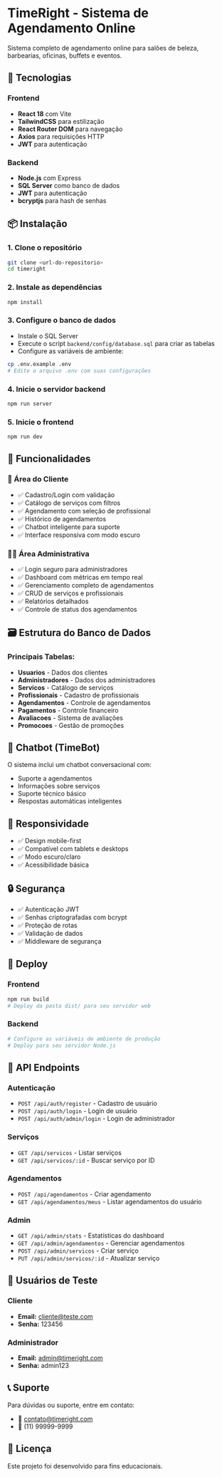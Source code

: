 # TimeRight - Sistema de Agendamento Online

Sistema completo de agendamento online para salões de beleza, barbearias, oficinas, buffets e eventos.

## 🚀 Tecnologias

### Frontend
- **React 18** com Vite
- **TailwindCSS** para estilização
- **React Router DOM** para navegação
- **Axios** para requisições HTTP
- **JWT** para autenticação

### Backend
- **Node.js** com Express
- **SQL Server** como banco de dados
- **JWT** para autenticação
- **bcryptjs** para hash de senhas

## 📦 Instalação

### 1. Clone o repositório
```bash
git clone <url-do-repositorio>
cd timeright
```

### 2. Instale as dependências
```bash
npm install
```

### 3. Configure o banco de dados
- Instale o SQL Server
- Execute o script `backend/config/database.sql` para criar as tabelas
- Configure as variáveis de ambiente:

```bash
cp .env.example .env
# Edite o arquivo .env com suas configurações
```

### 4. Inicie o servidor backend
```bash
npm run server
```

### 5. Inicie o frontend
```bash
npm run dev
```

## 🎯 Funcionalidades

### 👤 Área do Cliente
- ✅ Cadastro/Login com validação
- ✅ Catálogo de serviços com filtros
- ✅ Agendamento com seleção de profissional
- ✅ Histórico de agendamentos
- ✅ Chatbot inteligente para suporte
- ✅ Interface responsiva com modo escuro

### 🧑‍💼 Área Administrativa
- ✅ Login seguro para administradores
- ✅ Dashboard com métricas em tempo real
- ✅ Gerenciamento completo de agendamentos
- ✅ CRUD de serviços e profissionais
- ✅ Relatórios detalhados
- ✅ Controle de status dos agendamentos

## 🗃️ Estrutura do Banco de Dados

### Principais Tabelas:
- **Usuarios** - Dados dos clientes
- **Administradores** - Dados dos administradores
- **Servicos** - Catálogo de serviços
- **Profissionais** - Cadastro de profissionais
- **Agendamentos** - Controle de agendamentos
- **Pagamentos** - Controle financeiro
- **Avaliacoes** - Sistema de avaliações
- **Promocoes** - Gestão de promoções

## 🤖 Chatbot (TimeBot)

O sistema inclui um chatbot conversacional com:
- Suporte a agendamentos
- Informações sobre serviços
- Suporte técnico básico
- Respostas automáticas inteligentes

## 📱 Responsividade

- ✅ Design mobile-first
- ✅ Compatível com tablets e desktops
- ✅ Modo escuro/claro
- ✅ Acessibilidade básica

## 🔒 Segurança

- ✅ Autenticação JWT
- ✅ Senhas criptografadas com bcrypt
- ✅ Proteção de rotas
- ✅ Validação de dados
- ✅ Middleware de segurança

## 🚀 Deploy

### Frontend
```bash
npm run build
# Deploy da pasta dist/ para seu servidor web
```

### Backend
```bash
# Configure as variáveis de ambiente de produção
# Deploy para seu servidor Node.js
```

## 📄 API Endpoints

### Autenticação
- `POST /api/auth/register` - Cadastro de usuário
- `POST /api/auth/login` - Login de usuário
- `POST /api/auth/admin/login` - Login de administrador

### Serviços
- `GET /api/servicos` - Listar serviços
- `GET /api/servicos/:id` - Buscar serviço por ID

### Agendamentos
- `POST /api/agendamentos` - Criar agendamento
- `GET /api/agendamentos/meus` - Listar agendamentos do usuário

### Admin
- `GET /api/admin/stats` - Estatísticas do dashboard
- `GET /api/admin/agendamentos` - Gerenciar agendamentos
- `POST /api/admin/servicos` - Criar serviço
- `PUT /api/admin/servicos/:id` - Atualizar serviço

## 👥 Usuários de Teste

### Cliente
- **Email:** cliente@teste.com
- **Senha:** 123456

### Administrador
- **Email:** admin@timeright.com
- **Senha:** admin123

## 📞 Suporte

Para dúvidas ou suporte, entre em contato:
- 📧 contato@timeright.com
- 📱 (11) 99999-9999

## 📄 Licença

Este projeto foi desenvolvido para fins educacionais.